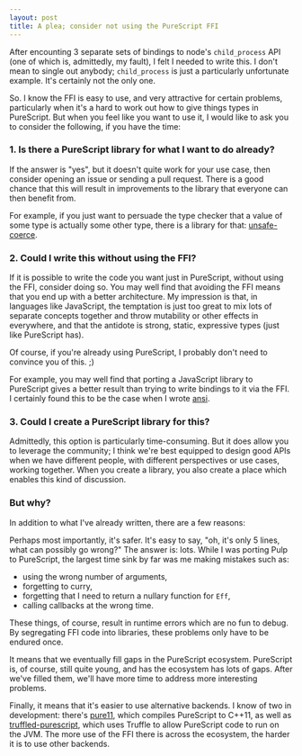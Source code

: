 ```yaml
---
layout: post
title: A plea; consider not using the PureScript FFI
---
```


After encounting 3 separate sets of bindings to node's `child_process` API (one
of which is, admittedly, my fault), I felt I needed to write this. I don't mean
to single out anybody; `child_process` is just a particularly unfortunate
example. It's certainly not the only one.

So. I know the FFI is easy to use, and very attractive for certain problems,
particularly when it's a hard to work out how to give things types in
PureScript. But when you feel like you want to use it, I would like to ask you
to consider the following, if you have the time:

### 1. Is there a PureScript library for what I want to do already?
   
If the answer is "yes", but it doesn't quite work for your use case, then
consider opening an issue or sending a pull request. There is a good chance
that this will result in improvements to the library that everyone can then
benefit from.

For example, if you just want to persuade the type checker that a value of some
type is actually some other type, there is a library for that:
[unsafe-coerce](http://pursuit.purescript.org/packages/purescript-unsafe-coerce).

### 2. Could I write this without using the FFI?

If it is possible to write the code you want just in PureScript, without using
the FFI, consider doing so. You may well find that avoiding the FFI means that
you end up with a better architecture. My impression is that, in languages like
JavaScript, the temptation is just too great to mix lots of separate concepts
together and throw mutability or other effects in everywhere, and that the
antidote is strong, static, expressive types (just like PureScript has).

Of course, if you're already using PureScript, I probably don't need to
convince you of this. ;)

For example, you may well find that porting a JavaScript library to PureScript
gives a better result than trying to write bindings to it via the FFI. I
certainly found this to be the case when I wrote
[ansi](http://pursuit.purescript.org/packages/purescript-ansi).

### 3. Could I create a PureScript library for this?

Admittedly, this option is particularly time-consuming. But it does allow you
to leverage the community; I think we're best equipped to design good APIs when
we have different people, with different perspectives or use cases, working
together. When you create a library, you also create a place which enables this
kind of discussion.

### But why?

In addition to what I've already written, there are a few reasons:

Perhaps most importantly, it's safer. It's easy to say, "oh, it's only 5 lines,
what can possibly go wrong?" The answer is: lots. While I was porting Pulp to
PureScript, the largest time sink by far was me making mistakes such as:

* using the wrong number of arguments,
* forgetting to curry,
* forgetting that I need to return a nullary function for `Eff`,
* calling callbacks at the wrong time.

These things, of course, result in runtime errors which are no fun to debug. By
segregating FFI code into libraries, these problems only have to be endured
once.

It means that we eventually fill gaps in the PureScript ecosystem. PureScript
is, of course, still quite young, and has the ecosystem has lots of gaps. After
we've filled them, we'll have more time to address more interesting problems.

Finally, it means that it's easier to use alternative backends. I know of two
in development: there's [pure11](https://github.com/pure11/pure11), which
compiles PureScript to C++11, as well as
[truffled-purescript](https://github.com/slamdata/truffled-purescript), which
uses Truffle to allow PureScript code to run on the JVM. The more use of the
FFI there is across the ecosystem, the harder it is to use other backends.
